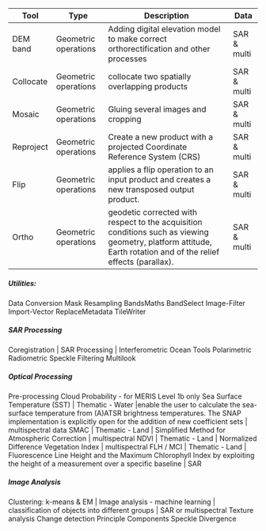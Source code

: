 Tool | Type | Description | Data
--- | --- | --- | ---
DEM band | Geometric operations | Adding digital elevation model to make correct orthorectification and other processes | SAR & multi
Collocate |Geometric operations | collocate two spatially overlapping products | SAR & multi
Mosaic | Geometric operations | Gluing several images and cropping | SAR & multi
Reproject | Geometric operations | Create a new product with a projected Coordinate Reference System (CRS) | SAR & multi
Flip | Geometric operations | applies a flip operation to an input product and creates a new transposed output product. | SAR & multi
Ortho | Geometric operations  | geodetic corrected with respect to the acquisition conditions such as viewing geometry, platform attitude, Earth rotation and of the relief effects (parallax).| SAR & multi

##### Utilities:
Data Conversion
Mask 
Resampling
BandsMaths 
BandSelect 
Image-Filter 
Import-Vector
ReplaceMetadata
TileWriter 

##### SAR Processing
Coregistration | SAR Processing | 
Interferometric
Ocean Tools
Polarimetric
Radiometric
Speckle Filtering
Multilook 

##### Optical Processing
Pre-processing Cloud Probability - for MERIS Level 1b only
Sea Surface Temperature (SST) | Thematic - Water |enable the user to calculate the sea-surface temperature from (A)ATSR brightness temperatures. The SNAP implementation is explicitly open for the addition of new coefficient sets | multispectral data
SMAC | Thematic - Land |  Simplified Method for Atmospheric Correction | multispectral
NDVI | Thematic - Land | Normalized Difference Vegetation Index | multispectral
FLH / MCI |  Thematic - Land | Fluorescence Line Height and the Maximum Chlorophyll Index by exploiting the height of a measurement over a specific baseline | SAR

##### Image Analysis
Clustering: k-means & EM | Image analysis - machine learning | classification of objects into different groups | SAR or multispectral
Texture analysis 
Change detection
Principle Components
Speckle Divergence
